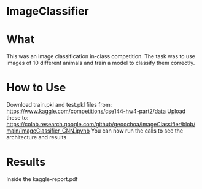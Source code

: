# ImageClassifier

# What 
This was an image classification in-class competition. The task was to use images of 10 different animals and train a model to classify them correctly.

# How to Use
Download train.pkl and test.pkl files from: https://www.kaggle.com/competitions/cse144-hw4-part2/data
Upload these to: https://colab.research.google.com/github/geoochoa/ImageClassifier/blob/main/ImageClassifier_CNN.ipynb
You can now run the calls to see the architecture and results

# Results
Inside the kaggle-report.pdf
